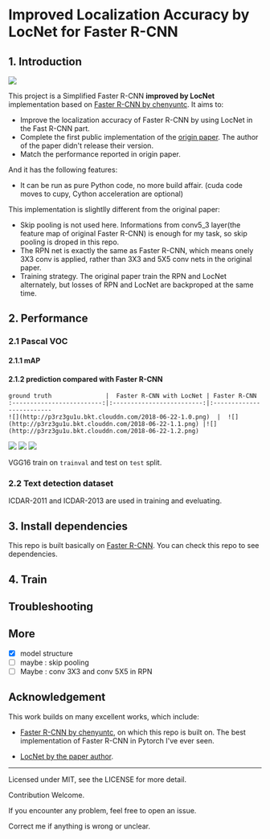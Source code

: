 # Improved Localization Accuracy by LocNet for Faster R-CNN 

## 1. Introduction

![](http://p3rz3gu1u.bkt.clouddn.com/2018-06-22-LocNet-FasterRCNN.001.jpeg)

This project is a Simplified Faster R-CNN **improved by LocNet** implementation based on [Faster R-CNN by chenyuntc](https://github.com/chenyuntc/simple-faster-rcnn-pytorch). It aims to:

- Improve the localization accuracy of Faster R-CNN by using LocNet in the Fast R-CNN part.
- Complete the first public implementation of the [origin paper](https://ieeexplore.ieee.org/abstract/document/8270086/). The author of the paper didn't release their version.
- Match the performance reported in origin paper.

And it has the following features:

- It can be run as pure Python code, no more build affair. (cuda code moves to cupy, Cython acceleration are optional)

This implementation is slightlly different from the original paper:

- Skip pooling is not used here. Informations from conv5_3 layer(the feature map of original Faster R-CNN) is enough for my task, so skip pooling is droped in this repo.
- The RPN net is exactly the same as Faster R-CNN, which means onely 3X3 conv is applied, rather than 3X3 and 5X5 conv nets in the original paper.
- Training strategy. The original paper train the RPN and LocNet alternately, but losses of RPN and LocNet are backproped at the same time.

## 2. Performance

### 2.1 Pascal VOC

#### 2.1.1 mAP



#### 2.1.2 prediction compared with Faster R-CNN

```
ground truth               |  Faster R-CNN with LocNet | Faster R-CNN
:-------------------------:|:-------------------------:|:-------------------------
![](http://p3rz3gu1u.bkt.clouddn.com/2018-06-22-1.0.png)  |  ![](http://p3rz3gu1u.bkt.clouddn.com/2018-06-22-1.1.png) |![](http://p3rz3gu1u.bkt.clouddn.com/2018-06-22-1.2.png)
```

 



![](http://p3rz3gu1u.bkt.clouddn.com/2018-06-22-1.0.png) ![](http://p3rz3gu1u.bkt.clouddn.com/2018-06-22-1.1.png) ![](http://p3rz3gu1u.bkt.clouddn.com/2018-06-22-1.2.png)



VGG16 train on `trainval` and test on `test` split.

### 2.2 Text detection dataset 

ICDAR-2011 and ICDAR-2013 are used in training and eveluating.

## 3. Install dependencies

This repo is built basically on [Faster R-CNN](https://github.com/chenyuntc/simple-faster-rcnn-pytorch). You can check this repo to see dependencies.

## 4. Train



## Troubleshooting



## More

- [x] model structure
- [ ] maybe : skip pooling
- [ ] Maybe : conv 3X3 and conv 5X5 in RPN

## Acknowledgement

This work builds on many excellent works, which include:

- [Faster R-CNN by chenyuntc](https://github.com/chenyuntc/simple-faster-rcnn-pytorch), on which this repo is built on. The best implementation of Faster R-CNN in Pytorch I've ever seen.

- [LocNet by the paper author](https://github.com/gidariss/LocNet).

  

***

Licensed under MIT, see the LICENSE for more detail.

Contribution Welcome.

If you encounter any problem, feel free to open an issue.

Correct me if anything is wrong or unclear.